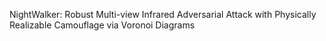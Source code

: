 NightWalker: Robust Multi-view Infrared Adversarial Attack with Physically Realizable Camouflage via Voronoi Diagrams
